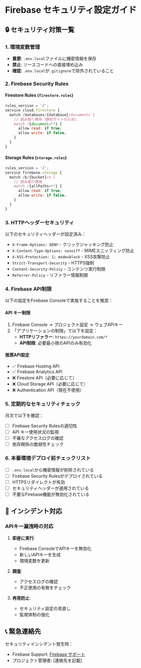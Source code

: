 # Firebase セキュリティ設定ガイド

## 🔒 セキュリティ対策一覧

### 1. 環境変数管理
- **重要**: `.env.local`ファイルに機密情報を保存
- **禁止**: ソースコードへの直接埋め込み
- **確認**: `.env.local`が`.gitignore`で除外されていること

### 2. Firebase Security Rules

#### Firestore Rules (`firestore.rules`)
```javascript
rules_version = '2';
service cloud.firestore {
  match /databases/{database}/documents {
    // 読み取り専用（静的サイトのため）
    match /{document=**} {
      allow read: if true;
      allow write: if false;
    }
  }
}
```

#### Storage Rules (`storage.rules`)
```javascript
rules_version = '2';
service firebase.storage {
  match /b/{bucket}/o {
    // 読み取り専用
    match /{allPaths=**} {
      allow read: if true;
      allow write: if false;
    }
  }
}
```

### 3. HTTPヘッダーセキュリティ

以下のセキュリティヘッダーが設定済み：
- `X-Frame-Options: DENY` - クリックジャッキング防止
- `X-Content-Type-Options: nosniff` - MIMEスニッフィング防止
- `X-XSS-Protection: 1; mode=block` - XSS攻撃防止
- `Strict-Transport-Security` - HTTPS強制
- `Content-Security-Policy` - コンテンツ実行制限
- `Referrer-Policy` - リファラー情報制御

### 4. Firebase API制限

以下の設定をFirebase Consoleで実施することを推奨：

#### API キー制限
1. Firebase Console → プロジェクト設定 → ウェブAPIキー
2. 「アプリケーションの制限」で以下を設定：
   - **HTTPリファラー**: `https://yourdomain.com/*`
   - **API制限**: 必要最小限のAPIのみ有効化

#### 推奨API設定
- ✅ Firebase Hosting API
- ✅ Firebase Analytics API  
- ❌ Firestore API（必要に応じて）
- ❌ Cloud Storage API（必要に応じて）
- ❌ Authentication API（現在不使用）

### 5. 定期的なセキュリティチェック

月次で以下を確認：
- [ ] Firebase Security Rulesの適切性
- [ ] API キー使用状況の監視
- [ ] 不審なアクセスログの確認
- [ ] 依存関係の脆弱性チェック

### 6. 本番環境デプロイ前チェックリスト

- [ ] `.env.local`から機密情報が削除されている
- [ ] Firebase Security Rulesがデプロイされている
- [ ] HTTPSリダイレクトが有効
- [ ] セキュリティヘッダーが適用されている
- [ ] 不要なFirebase機能が無効化されている

## 🚨 インシデント対応

### APIキー漏洩時の対応
1. **即座に実行**:
   - Firebase ConsoleでAPIキーを無効化
   - 新しいAPIキーを生成
   - 環境変数を更新

2. **調査**:
   - アクセスログの確認
   - 不正使用の有無をチェック

3. **再発防止**:
   - セキュリティ設定の見直し
   - 監視体制の強化

## 📞 緊急連絡先

セキュリティインシデント発生時：
- Firebase Support: [Firebase サポート](https://firebase.google.com/support)
- プロジェクト管理者: [連絡先を記載]

